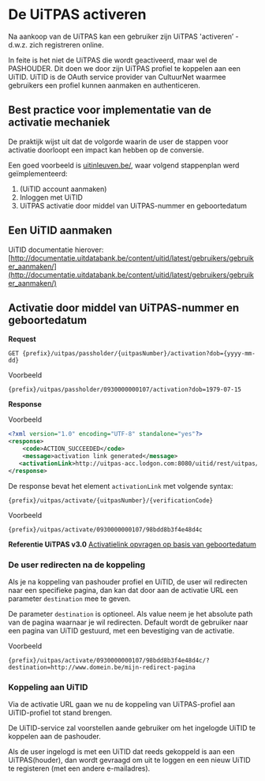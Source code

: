 ---
---

# De UiTPAS activeren
Na aankoop van de UiTPAS kan een gebruiker zijn UiTPAS 'activeren’ - d.w.z. zich registreren online. 

In feite is het niet de UiTPAS die wordt geactiveerd, maar wel de PASHOUDER. Dit doen we door zijn UiTPAS profiel te koppelen aan een UiTID. UiTID is de OAuth service provider van CultuurNet waarmee gebruikers een profiel kunnen aanmaken en authenticeren.

## Best practice voor implementatie van de activatie mechaniek
De praktijk wijst uit dat de volgorde waarin de user de stappen voor activatie doorloopt een impact kan hebben op de conversie. 

Een goed voorbeeld is [uitinleuven.be/](https://uitinleuven.be/uitpas-in-leuven), waar volgend stappenplan werd geïmplementeerd:
1. (UiTID account aanmaken)
2. Inloggen met UiTID
3. UiTPAS activatie door middel van UiTPAS-nummer en geboortedatum

## Een UiTID aanmaken
UiTID documentatie hierover: [http://documentatie.uitdatabank.be/content/uitid/latest/gebruikers/gebruiker_aanmaken/](http://documentatie.uitdatabank.be/content/uitid/latest/gebruikers/gebruiker_aanmaken/)

## Activatie door middel van UiTPAS-nummer en geboortedatum

**Request**
```
GET {prefix}/uitpas/passholder/{uitpasNumber}/activation?dob={yyyy-mm-dd}
```

Voorbeeld
```
{prefix}/uitpas/passholder/0930000000107/activation?dob=1979-07-15
```

**Response**

Voorbeeld
~~~ xml
<?xml version="1.0" encoding="UTF-8" standalone="yes"?>
<response>
    <code>ACTION_SUCCEEDED</code>
    <message>activation link generated</message>
   <activationLink>http://uitpas-acc.lodgon.com:8080/uitid/rest/uitpas/activate/0930000000107/98bdd8b3f4e48d4c</activationLink>
</response>
~~~

De response bevat het element ```activationLink``` met volgende syntax:
```
{prefix}/uitpas/activate/{uitpasNumber}/{verificationCode}
```

Voorbeeld
```
{prefix}/uitpas/activate/0930000000107/98bdd8b3f4e48d4c
```

**Referentie UiTPAS v3.0**
[Activatielink opvragen op basis van geboortedatum](http://www.uitid.be/uitid/apidoc/uitpas-api.html#_activatie_link_opvragen_op_basis_van_geboortedatum)

### De user redirecten na de koppeling
Als je na koppeling van pashouder profiel en UiTID, de user wil redirecten naar een specifieke pagina, dan kan dat door aan de activatie URL een parameter ```destination``` mee te geven. 

De parameter ```destination```  is optioneel. Als value neem je het absolute path van de pagina waarnaar je wil redirecten. Default wordt de gebruiker naar een pagina van UiTID gestuurd, met een bevestiging van de activatie.

Voorbeeld
```
{prefix}/uitpas/activate/0930000000107/98bdd8b3f4e48d4c/?destination=http://www.domein.be/mijn-redirect-pagina
```

### Koppeling aan UiTID
Via de activatie URL gaan we nu de koppeling van UiTPAS-profiel aan UiTID-profiel tot stand brengen. 

De UiTID-service zal voorstellen aande gebruiker om het ingelogde UiTID te koppelen aan de pashouder. 

Als de user ingelogd is met een UiTID dat reeds gekoppeld is aan een UiTPAS(houder), dan wordt gevraagd om uit te loggen en een nieuw UiTID te registeren (met een andere e-mailadres).